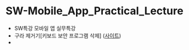 # SW-Mobile_App_Practical_Lecture
- SW특강 모바일 앱 실무특강
- 구라 제거기[키보드 보안 프로그램 삭제] ([사이트](https://teus.me/622))
- 
